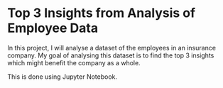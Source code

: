 # Top 3 Insights from Analysis of Employee Data
In this project, I will analyse a dataset of the employees in an insurance company. My goal of analysing this dataset is to find the top 3 insights which might benefit the company as a whole.

This is done using Jupyter Notebook.
